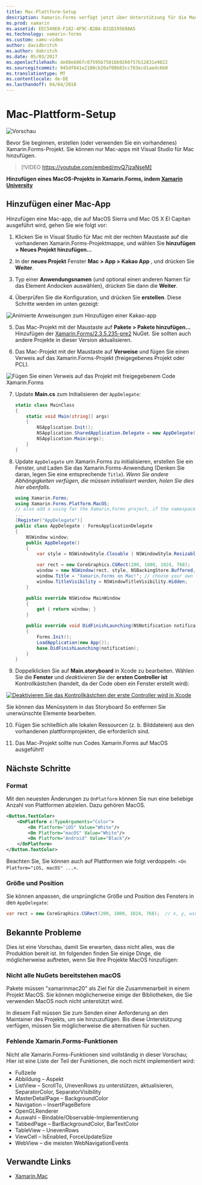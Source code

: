 ```yaml
---
title: Mac-Plattform-Setup
description: Xamarin.Forms verfügt jetzt über Unterstützung für die Macintosh-Plattform
ms.prod: xamarin
ms.assetid: EEC549E0-F182-4F9C-B2BA-B31D19569AA5
ms.technology: xamarin-forms
ms.custom: xamu-video
author: davidbritch
ms.author: dabritch
ms.date: 05/03/2017
ms.openlocfilehash: de08e686fc07595b75016b9266f57b12831e9822
ms.sourcegitcommit: 945df041e2180cb20af08b83cc703ecd1aedc6b0
ms.translationtype: MT
ms.contentlocale: de-DE
ms.lasthandoff: 04/04/2018
---
```

# <a name="mac-platform-setup"></a>Mac-Plattform-Setup

![Vorschau](~/media/shared/preview.png)

Bevor Sie beginnen, erstellen (oder verwenden Sie ein vorhandenes) Xamarin.Forms-Projekt.
Sie können nur Mac-apps mit Visual Studio für Mac hinzufügen.

> [!VIDEO https://youtube.com/embed/mvQ7jzaNseM]

**Hinzufügen eines MacOS-Projekts in Xamarin.Forms, indem [Xamarin University](https://university.xamarin.com/)**

## <a name="adding-a-mac-app"></a>Hinzufügen einer Mac-App

Hinzufügen eine Mac-app, die auf MacOS Sierra und Mac OS X El Capitan ausgeführt wird, gehen Sie wie folgt vor:

1. Klicken Sie in Visual Studio für Mac mit der rechten Maustaste auf die vorhandenen Xamarin.Forms-Projektmappe, und wählen Sie **hinzufügen > Neues Projekt hinzufügen...**

2. In der **neues Projekt** Fenster **Mac > App > Kakao App** , und drücken Sie **Weiter**.

3. Typ einer **Anwendungsnamen** (und optional einen anderen Namen für das Element Andocken auswählen), drücken Sie dann die **Weiter**.

4. Überprüfen Sie die Konfiguration, und drücken Sie **erstellen**. Diese Schritte werden im unten gezeigt:

  ![Animierte Anweisungen zum Hinzufügen einer Kakao-app](mac-images/add-macos-proj.gif)

5. Das Mac-Projekt mit der Maustaste auf **Pakete > Pakete hinzufügen...**  Hinzufügen der [Xamarin.Forms/2.3.5.235-pre2](https://www.nuget.org/packages/Xamarin.Forms/2.3.5.235-pre2) NuGet. Sie sollten auch andere Projekte in dieser Version aktualisieren.

6. Das Mac-Projekt mit der Maustaste auf **Verweise** und fügen Sie einen Verweis auf das Xamarin.Forms-Projekt (freigegebenes Projekt oder PCL).

  ![Fügen Sie einen Verweis auf das Projekt mit freigegebenem Code Xamarin.Forms](mac-images/references-sml.png)

7. Update **Main.cs** zum Initialisieren der `AppDelegate`:

    ```csharp
    static class MainClass
    {
        static void Main(string[] args)
        {
            NSApplication.Init();
            NSApplication.SharedApplication.Delegate = new AppDelegate(); // add this line
            NSApplication.Main(args);
        }
    }
    ```

8. Update `AppDelegate` um Xamarin.Forms zu initialisieren, erstellen Sie ein Fenster, und Laden Sie das Xamarin.Forms-Anwendung (Denken Sie daran, legen Sie eine entsprechende `Title`). _Wenn Sie andere Abhängigkeiten verfügen, die müssen initialisiert werden, holen Sie dies hier ebenfalls._

    ```csharp
    using Xamarin.Forms;
    using Xamarin.Forms.Platform.MacOS;
    // also add a using for the Xamarin.Forms project, if the namespace is different to this file
    ...
    [Register("AppDelegate")]
    public class AppDelegate : FormsApplicationDelegate
    {
        NSWindow window;
        public AppDelegate()
        {
            var style = NSWindowStyle.Closable | NSWindowStyle.Resizable | NSWindowStyle.Titled;

            var rect = new CoreGraphics.CGRect(200, 1000, 1024, 768);
            window = new NSWindow(rect, style, NSBackingStore.Buffered, false);
            window.Title = "Xamarin.Forms on Mac!"; // choose your own Title here
            window.TitleVisibility = NSWindowTitleVisibility.Hidden;
        }

        public override NSWindow MainWindow
        {
            get { return window; }
        }

        public override void DidFinishLaunching(NSNotification notification)
        {
            Forms.Init();
            LoadApplication(new App());
            base.DidFinishLaunching(notification);
        }
    }
    ```

9. Doppelklicken Sie auf **Main.storyboard** in Xcode zu bearbeiten. Wählen Sie die **Fenster** und _deaktivieren Sie_ der **ersten Controller ist** Kontrollkästchen (handelt, da der Code oben ein Fenster erstellt wird):

  [![Deaktivieren Sie das Kontrollkästchen der erste Controller wird in Xcode](mac-images/xcode-init-controller-sml.png)](mac-images/xcode-init-controller.png#lightbox)

  Sie können das Menüsystem in das Storyboard So entfernen Sie unerwünschte Elemente bearbeiten.

10. Fügen Sie schließlich alle lokalen Ressourcen (z. b. Bilddateien) aus den vorhandenen plattformprojekten, die erforderlich sind.

11. Das Mac-Projekt sollte nun Codes Xamarin.Forms auf MacOS ausgeführt!

## <a name="next-steps"></a>Nächste Schritte

### <a name="styling"></a>Format

Mit den neuesten Änderungen zu `OnPlatform` können Sie nun eine beliebige Anzahl von Plattformen abzielen. Dazu gehören MacOS.

```xml
<Button.TextColor>
    <OnPlatform x:TypeArguments="Color">
        <On Platform="iOS" Value="White"/>
        <On Platform="macOS" Value="White"/>
        <On Platform="Android" Value="Black"/>
    </OnPlatform>
</Button.TextColor>
```

Beachten Sie, Sie können auch auf Plattformen wie folgt verdoppeln: `<On Platform="iOS, macOS" ...>`.

### <a name="window-size-and-position"></a>Größe und Position

Sie können anpassen, die ursprüngliche Größe und Position des Fensters in den `AppDelegate`:

```csharp
var rect = new CoreGraphics.CGRect(200, 1000, 1024, 768);  // x, y, width, height
```

## <a name="known-issues"></a>Bekannte Probleme

Dies ist eine Vorschau, damit Sie erwarten, dass nicht alles, was die Produktion bereit ist. Im folgenden finden Sie einige Dinge, die möglicherweise auftreten, wenn Sie Ihre Projekte MacOS hinzufügen:

### <a name="not-all-nugets-are-ready-for-macos"></a>Nicht alle NuGets bereitstehen macOS

Pakete müssen "xamarinmac20" als Ziel für die Zusammenarbeit in einem Projekt MacOS. Sie können möglicherweise einige der Bibliotheken, die Sie verwenden MacOS noch nicht unterstützt wird.

In diesem Fall müssen Sie zum Senden einer Anforderung an den Maintainer des Projekts, um sie hinzuzufügen. Bis diese Unterstützung verfügen, müssen Sie möglicherweise die alternativen für suchen.

### <a name="missing-xamarinforms-features"></a>Fehlende Xamarin.Forms-Funktionen

Nicht alle Xamarin.Forms-Funktionen sind vollständig in dieser Vorschau; Hier ist eine Liste der Teil der Funktionen, die noch nicht implementiert wird:

* Fußzeile
* Abbildung – Aspekt
* ListView – ScrollTo, UnevenRows zu unterstützen, aktualisieren, SeparatorColor, SeparatorVisibility
* MasterDetailPage – BackgroundColor
* Navigation – InsertPageBefore
* OpenGLRenderer
* Auswahl – Bindable/Observable-Implementierung
* TabbedPage – BarBackgroundColor, BarTextColor
* TableView – UnevenRows
* ViewCell – IsEnabled, ForceUpdateSize
* WebView – die meisten WebNavigationEvents


## <a name="related-links"></a>Verwandte Links

- [Xamarin.Mac](~/mac/index.yml)
